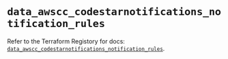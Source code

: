 # `data_awscc_codestarnotifications_notification_rules`

Refer to the Terraform Registory for docs: [`data_awscc_codestarnotifications_notification_rules`](https://registry.terraform.io/providers/hashicorp/awscc/0.70.0/docs/data-sources/codestarnotifications_notification_rules).
